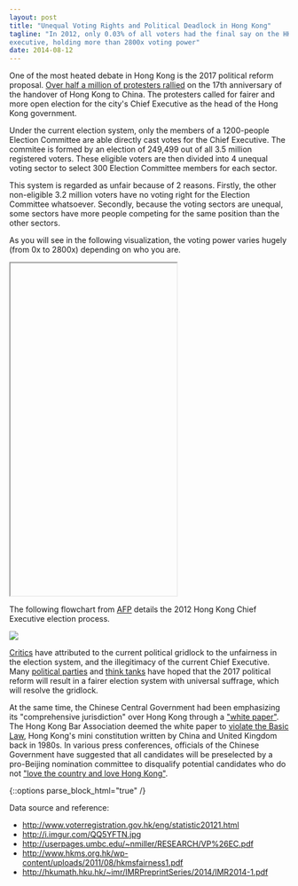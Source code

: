 ```yaml
---
layout: post
title: "Unequal Voting Rights and Political Deadlock in Hong Kong"
tagline: "In 2012, only 0.03% of all voters had the final say on the HK chief
executive, holding more than 2800x voting power"
date: 2014-08-12
---
```


One of the most heated debate in Hong Kong is the 2017 political reform proposal. [Over half a million of protesters rallied](http://www.bbc.com/news/world-asia-28102644) on the 17th anniversary of the handover of Hong Kong to China. The protesters called for fairer and more open election for the city's Chief Executive as the head of the Hong Kong government.

Under the current election system, only the members of a 1200-people Election Committee are able directly cast votes for the Chief Executive. The commitee is formed by an election of 249,499 out of all 3.5 million registered voters. These eligible voters are then divided into 4 unequal voting sector to select 300 Election Committee members for each sector.

This system is regarded as unfair because of 2 reasons. Firstly, the other non-eligible 3.2 million voters have no voting right for the Election Committee whatsoever. Secondly, because the voting sectors are unequal, some sectors have more people competing for the same position than the other sectors.

As you will see in the following visualization, the voting power varies hugely (from 0x to 2800x) depending on who you are.

<div class="vis">
    <iframe id="vis-duopoly" data-src="http://binaryabacus.github.io/binaryabacus-hk-vote-power/" data-reload-on-resize style="min-height: 600px" data-placeholder-image="https://i.cloudup.com/yj03Tpb6rO.png"></iframe>
</div>

The following flowchart from [AFP](http://www.afp.com/en/news/)  details the 2012 Hong Kong Chief Executive election process.

![](http://i.imgur.com/QQ5YFTN.jpg)

[Critics](http://www.scmp.com/news/hong-kong/article/1297331/hong-kong-business-leaders-fear-political-strife-could-hold-city-back) have attributed to the current political gridlock to the unfairness in the election system, and the illegitimacy of the current Chief Executive. Many [political parties](http://www.dphk.org/index.php?route=news/press_releases&id=1593) and [think tanks](http://hongkong2020.com/2014/03/20/hong-kong-2020-preliminary-proposals-on-methods-for-selecting-the-chief-executive-in-2017-and-for-forming-the-legislative-council-in-2016/) have hoped that the 2017 political reform will result in a fairer election system with universal suffrage, which will resolve the gridlock.

At the same time, the Chinese Central Government had been emphasizing its "comprehensive jurisdiction" over Hong Kong through a ["white paper"](http://www.scmp.com/news/hong-kong/article/1529167/full-text-practice-one-country-two-systems-policy-hong-kong-special). The Hong Kong Bar Association deemed the white paper to [violate the Basic Law](http://www.hkba.org/whatsnew/misc/White_Paper_Response_eng.pdf), Hong Kong's mini constitution written by China and United Kingdom back in 1980s. In various press conferences, officials of the Chinese Government have suggested that all candidates will be preselected by a pro-Beijing nomination committee to disqualify potential candidates who do not ["love the country and love Hong Kong"](http://blogs.wsj.com/chinarealtime/2013/03/26/hong-kongs-future-leader-must-love-china/).

{::options parse_block_html="true" /}
<div class="reference">
Data source and reference:

- http://www.voterregistration.gov.hk/eng/statistic20121.html
- http://i.imgur.com/QQ5YFTN.jpg
- http://userpages.umbc.edu/~nmiller/RESEARCH/VP%26EC.pdf
- http://www.hkms.org.hk/wp-content/uploads/2011/08/hkmsfairness1.pdf
- http://hkumath.hku.hk/~imr/IMRPreprintSeries/2014/IMR2014-1.pdf
</div>
